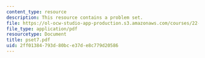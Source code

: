 ```yaml
---
content_type: resource
description: This resource contains a problem set.
file: https://ol-ocw-studio-app-production.s3.amazonaws.com/courses/22-611j-introduction-to-plasma-physics-i-fall-2006/2ff01384793d80bce37de8c779d20586_pset7.pdf
file_type: application/pdf
resourcetype: Document
title: pset7.pdf
uid: 2ff01384-793d-80bc-e37d-e8c779d20586
---
```

